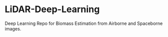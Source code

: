 # LiDAR-Deep-Learning
Deep Learning Repo for Biomass Estimation from Airborne and Spaceborne images. 
